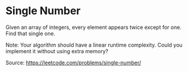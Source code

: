 # Single Number
Given an array of integers, every element appears twice except for one. Find that single one.

Note:
Your algorithm should have a linear runtime complexity. Could you implement it without using extra memory?

Source: https://leetcode.com/problems/single-number/
